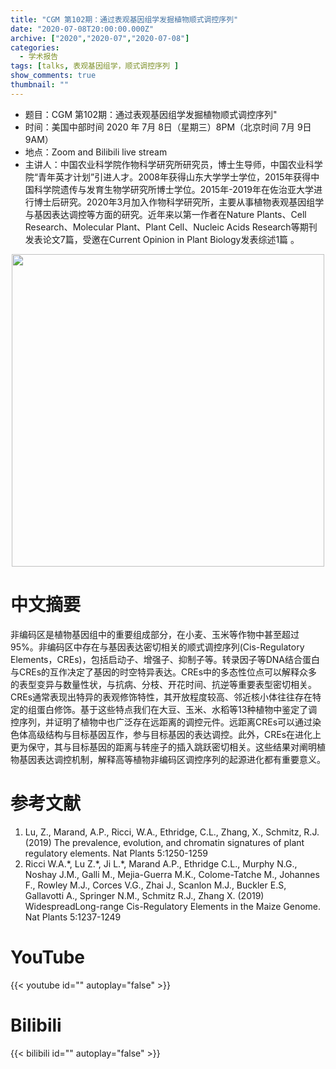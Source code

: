 ```yaml
---
title: "CGM 第102期：通过表观基因组学发掘植物顺式调控序列"
date: "2020-07-08T20:00:00.000Z"
archive: ["2020","2020-07","2020-07-08"]
categories:
  - 学术报告
tags: [talks, 表观基因组学，顺式调控序列 ]
show_comments: true
thumbnail: ""
---
```


- 题目：CGM 第102期：通过表观基因组学发掘植物顺式调控序列"
- 时间：美国中部时间 2020 年 7月 8日（星期三）8PM（北京时间 7月 9日 9AM）
- 地点：Zoom and Bilibili live stream
- 主讲人：中国农业科学院作物科学研究所研究员，博士生导师，中国农业科学院“青年英才计划”引进人才。2008年获得山东大学学士学位，2015年获得中国科学院遗传与发育生物学研究所博士学位。2015年-2019年在佐治亚大学进行博士后研究。2020年3月加入作物科学研究所，主要从事植物表观基因组学与基因表达调控等方面的研究。近年来以第一作者在Nature Plants、Cell Research、Molecular Plant、Plant Cell、Nucleic Acids Research等期刊发表论文7篇，受邀在Current Opinion in Plant Biology发表综述1篇 。

<div align="center">
<img src="https://i.ibb.co/NmML4Vf/640.jpg" height=500>
</div>

# 中文摘要

非编码区是植物基因组中的重要组成部分，在小麦、玉米等作物中甚至超过95%。非编码区中存在与基因表达密切相关的顺式调控序列(Cis-Regulatory   Elements，CREs)，包括启动子、增强子、抑制子等。转录因子等DNA结合蛋白与CREs的互作决定了基因的时空特异表达。CREs中的多态性位点可以解释众多的表型变异与数量性状，与抗病、分枝、开花时间、抗逆等重要表型密切相关。CREs通常表现出特异的表观修饰特性，其开放程度较高、邻近核小体往往存在特定的组蛋白修饰。基于这些特点我们在大豆、玉米、水稻等13种植物中鉴定了调控序列，并证明了植物中也广泛存在远距离的调控元件。远距离CREs可以通过染色体高级结构与目标基因互作，参与目标基因的表达调控。此外，CREs在进化上更为保守，其与目标基因的距离与转座子的插入跳跃密切相关。这些结果对阐明植物基因表达调控机制，解释高等植物非编码区调控序列的起源进化都有重要意义。


# 参考文献

1. Lu, Z., Marand, A.P., Ricci, W.A., Ethridge, C.L., Zhang, X., Schmitz, R.J. (2019) The prevalence, evolution, and chromatin signatures of plant regulatory elements. Nat Plants 5:1250-1259
2. Ricci W.A.\*, Lu Z.\*, Ji L.\*, Marand A.P., Ethridge C.L., Murphy N.G., Noshay J.M., Galli M., Mejia-Guerra M.K., Colome-Tatche M., Johannes F., Rowley M.J., Corces V.G., Zhai J., Scanlon M.J., Buckler E.S, Gallavotti A., Springer N.M., Schmitz R.J., Zhang X. (2019) WidespreadLong-range Cis-Regulatory Elements in the Maize Genome. Nat Plants 5:1237-1249

# YouTube

{{< youtube id="" autoplay="false" >}}

# Bilibili

{{< bilibili id="" autoplay="false" >}}

